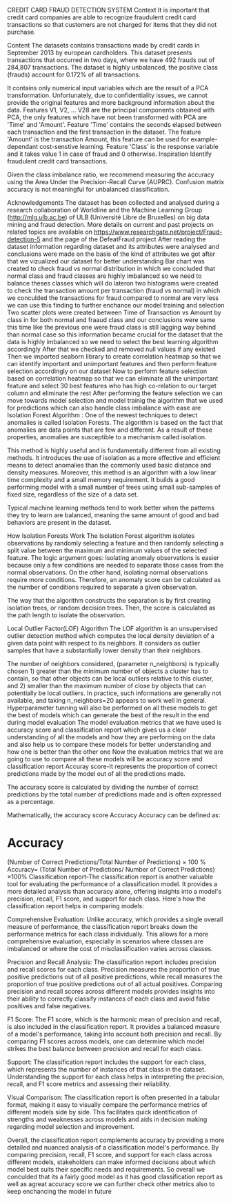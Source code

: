 CREDIT CARD FRAUD DETECTION SYSTEM
Context
It is important that credit card companies are able to recognize fraudulent credit card transactions so that customers are not charged for items that they did not purchase.

Content
The datasets contains transactions made by credit cards in September 2013 by european cardholders. This dataset presents transactions that occurred in two days, where we have 492 frauds out of 284,807 transactions. The dataset is highly unbalanced, the positive class (frauds) account for 0.172% of all transactions.

It contains only numerical input variables which are the result of a PCA transformation. Unfortunately, due to confidentiality issues, we cannot provide the original features and more background information about the data. Features V1, V2, ... V28 are the principal components obtained with PCA, the only features which have not been transformed with PCA are 'Time' and 'Amount'. Feature 'Time' contains the seconds elapsed between each transaction and the first transaction in the dataset. The feature 'Amount' is the transaction Amount, this feature can be used for example-dependant cost-senstive learning. Feature 'Class' is the response variable and it takes value 1 in case of fraud and 0 otherwise.
Inspiration
Identify fraudulent credit card transactions.

Given the class imbalance ratio, we recommend measuring the accuracy using the Area Under the Precision-Recall Curve (AUPRC). Confusion matrix accuracy is not meaningful for unbalanced classification.

Acknowledgements
The dataset has been collected and analysed during a research collaboration of Worldline and the Machine Learning Group (http://mlg.ulb.ac.be) of ULB (Université Libre de Bruxelles) on big data mining and fraud detection. More details on current and past projects on related topics are available on https://www.researchgate.net/project/Fraud-detection-5 and the page of the DefeatFraud project
After reading the dataset information regarding dataset and its attributes were analysed and conclusions were made on the basis of the kind of attributes we got after that we vizualized our dataset for better  understanding
Bar chart was created to check fraud vs normal distribution in which we concluded that normal class and fraud classes are highly imbalanced so we need to balance theses classes which will do lateron 
two histograms were created  to check the transaction amount per transaction (fraud vs normal) in which we conculded the transactions for fraud compared to normal are very less we can use this finding to further enchance our model training and selection
Two scatter plots were created between Time of Transaction vs Amount by class in for both normal and fraaud class and our conclusions were same this time like the previous one were fraud class is still lagging way behind than normal case so this information became crucial for the dataset that the data is highly imbalanced so we need to select the best learning algorithm accordingly 
After that we checked and removed null values if any existed 
Then we imported seaborn library to create correlation heatmap so that we can identify important and unimportant features and then perform feature selection accordingly on our dataset
Now to perform feature selection based on correlation heatmap so that we can eliminate all the unimportant feature and select 30 best features who has high co-relation to our target column and eliminate the rest 
After performing the feature selection we can move towards model selection and model trainig the algorithm that we used for predictions which can also handle class imbalance with ease are 
Isolation Forest Algorithm :
One of the newest techniques to detect anomalies is called Isolation Forests. The algorithm is based on the fact that anomalies are data points that are few and different. As a result of these properties, anomalies are susceptible to a mechanism called isolation.

This method is highly useful and is fundamentally different from all existing methods. It introduces the use of isolation as a more effective and efficient means to detect anomalies than the commonly used basic distance and density measures. Moreover, this method is an algorithm with a low linear time complexity and a small memory requirement. It builds a good performing model with a small number of trees using small sub-samples of fixed size, regardless of the size of a data set.

Typical machine learning methods tend to work better when the patterns they try to learn are balanced, meaning the same amount of good and bad behaviors are present in the dataset.

How Isolation Forests Work The Isolation Forest algorithm isolates observations by randomly selecting a feature and then randomly selecting a split value between the maximum and minimum values of the selected feature. The logic argument goes: isolating anomaly observations is easier because only a few conditions are needed to separate those cases from the normal observations. On the other hand, isolating normal observations require more conditions. Therefore, an anomaly score can be calculated as the number of conditions required to separate a given observation.

The way that the algorithm constructs the separation is by first creating isolation trees, or random decision trees. Then, the score is calculated as the path length to isolate the observation.

Local Outlier Factor(LOF) Algorithm
The LOF algorithm is an unsupervised outlier detection method which computes the local density deviation of a given data point with respect to its neighbors. It considers as outlier samples that have a substantially lower density than their neighbors.

The number of neighbors considered, (parameter n_neighbors) is typically chosen 1) greater than the minimum number of objects a cluster has to contain, so that other objects can be local outliers relative to this cluster, and 2) smaller than the maximum number of close by objects that can potentially be local outliers. In practice, such informations are generally not available, and taking n_neighbors=20 appears to work well in general.
Hyperparameter tunning will also be performed on all these models to get the best of models which can generate the best of the result in the end during model evaluation
The model evaluation metrics that we have used is accuracy score and classification report which gives us a clear understanding of all the models and how they are performing on the data and also help us to compare these models for better understanding and how one is better than the other one
Now the evaluation metrics that we are going to use to compare all these models will be accuracy score and classification report 
Accuray score-It represents the proportion of correct predictions made by the model out of all the predictions made.

The accuracy score is calculated by dividing the number of correct predictions by the total number of predictions made and is often expressed as a percentage.

Mathematically, the accuracy score 
Accuracy
Accuracy can be defined as:

Accuracy
=
(Number of Correct Predictions/Total Number of Predictions)
×
100
%
Accuracy= 
(Total Number of Predictions/
Number of Correct Predictions)
​
 ×100%
 Classification report-The classification report is another valuable tool for evaluating the performance of a classification model. It provides a more detailed analysis than accuracy alone, offering insights into a model's precision, recall, F1 score, and support for each class. Here's how the classification report helps in comparing models:

Comprehensive Evaluation: Unlike accuracy, which provides a single overall measure of performance, the classification report breaks down the performance metrics for each class individually. This allows for a more comprehensive evaluation, especially in scenarios where classes are imbalanced or where the cost of misclassification varies across classes.

Precision and Recall Analysis: The classification report includes precision and recall scores for each class. Precision measures the proportion of true positive predictions out of all positive predictions, while recall measures the proportion of true positive predictions out of all actual positives. Comparing precision and recall scores across different models provides insights into their ability to correctly classify instances of each class and avoid false positives and false negatives.

F1 Score: The F1 score, which is the harmonic mean of precision and recall, is also included in the classification report. It provides a balanced measure of a model's performance, taking into account both precision and recall. By comparing F1 scores across models, one can determine which model strikes the best balance between precision and recall for each class.

Support: The classification report includes the support for each class, which represents the number of instances of that class in the dataset. Understanding the support for each class helps in interpreting the precision, recall, and F1 score metrics and assessing their reliability.

Visual Comparison: The classification report is often presented in a tabular format, making it easy to visually compare the performance metrics of different models side by side. This facilitates quick identification of strengths and weaknesses across models and aids in decision making regarding model selection and improvement.

Overall, the classification report complements accuracy by providing a more detailed and nuanced analysis of a classification model's performance. By comparing precision, recall, F1 score, and support for each class across different models, stakeholders can make informed decisions about which model best suits their specific needs and requirements.
So overall we conculded that its a fairly good model as it has good classification report as well as agreat accuracy score we can further check other metrics also to keep enchancing the model in future 
 
